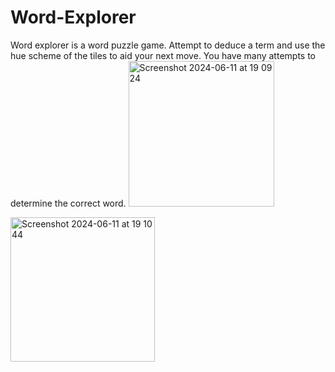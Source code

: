 # Word-Explorer
 Word explorer is a word puzzle game. Attempt to deduce a term and use the hue scheme of the tiles to aid your next move. You have many attempts to determine the correct word.
<img width="233" alt="Screenshot 2024-06-11 at 19 09 24" src="https://github.com/akindipe/Word-Explorer/assets/11035792/bd23ef87-ecc7-4748-ae15-644e1b035c26">

<img width="231" alt="Screenshot 2024-06-11 at 19 10 44" src="https://github.com/akindipe/Word-Explorer/assets/11035792/212943be-6f38-40a3-bbd8-f9fcc512191d">
